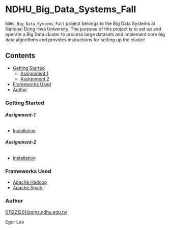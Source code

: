 # NDHU_Big_Data_Systems_Fall

`NDHU_Big_Data_Systems_Fall` project belongs to the Big Data Systems at National Dong Hwa University. The purpose of this project is to set up and operate a Big Data cluster to process large datasets and implement core big data algorithms and provides instructions for setting up the cluster


## Contents

- [Getting Started](#Getting-Started)
  - [Assignment 1](#Assignment-1)
  - [Assignment 2](#Assignment-2)
- [Frameworks Used](#Frameworks-Used)
- [Author](#Author)

### Getting Started

###### **Assignment-1**

- [Installation](Assignment1/INSTALL.md)

###### **Assignment-2**

- [Installation](Assignment2/INSTALL.md)


### Frameworks Used

- [Apache Hadoop](https://hadoop.apache.org/)
- [Apache Spark](https://spark.apache.org/)

### Author

611221201@gms.ndhu.edu.tw

Egor Lee